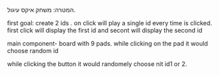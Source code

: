 המטרה: משחק איקס עיגול.

first goal:
create 2 ids . on click will play a single id every time is clicked. first click will display the first id and secont will display the second id

main component- board with 9 pads. while clicking on the pad it would choose random id

while clicking the button it would randomely choose nit id1 or 2.
